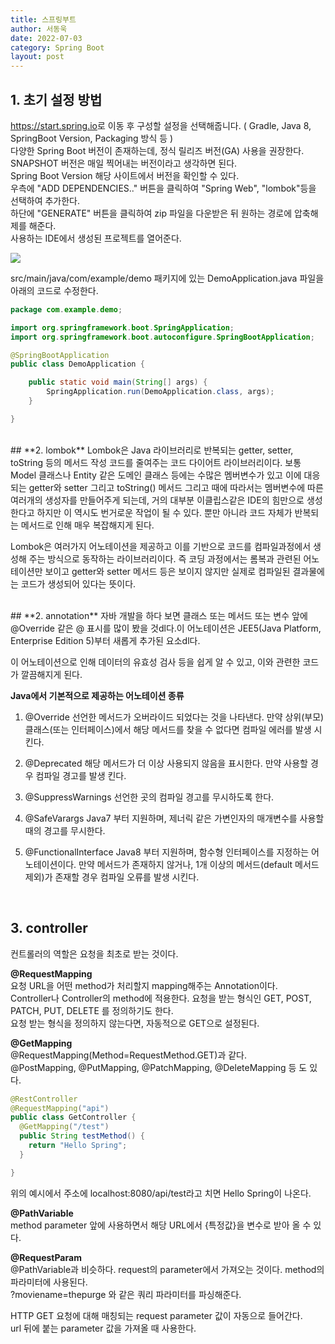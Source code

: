 ```yaml
---
title: 스프링부트
author: 서동욱
date: 2022-07-03
category: Spring Boot
layout: post
---
```


## **1. 초기 설정 방법**
<https://start.spring.io>로 이동 후 구성할 설정을 선택해줍니다. ( Gradle, Java 8, SpringBoot Version, Packaging 방식 등 )   
다양한 Spring Boot 버전이 존재하는데, 정식 릴리즈 버전(GA) 사용을 권장한다.
SNAPSHOT 버전은 매일 찍어내는 버전이라고 생각하면 된다.   
Spring Boot Version 해당 사이트에서 버전을 확인할 수 있다.   
우측에 "ADD DEPENDENCIES.." 버튼을 클릭하여 "Spring Web", "lombok"등을 선택하여 추가한다.   
하단에 "GENERATE" 버튼을 클릭하여 zip 파일을 다운받은 뒤 원하는 경로에 압축해제를 해준다.   
사용하는 IDE에서 생성된 프로젝트를 열어준다.

![](https://blog.kakaocdn.net/dn/cpnDPf/btrb8hLdnji/BEt0B9FlkEcKnKQptK5UU1/img.png)	

src/main/java/com/example/demo 패키지에 있는 DemoApplication.java 파일을 아래의 코드로 수정한다.
```java
package com.example.demo;

import org.springframework.boot.SpringApplication;
import org.springframework.boot.autoconfigure.SpringBootApplication;

@SpringBootApplication
public class DemoApplication {

	public static void main(String[] args) {
		SpringApplication.run(DemoApplication.class, args);
	}

}
```
<br>
## **2. lombok**
Lombok은 Java 라이브러리로 반복되는 getter, setter, toString 등의 메서드 작성 코드를 줄여주는 코드 다이어트 라이브러리이다. 보통 Model 클래스나 Entity 같은 도메인 클래스 등에는 수많은 멤버변수가 있고 이에 대응되는 getter와 setter 그리고 toString() 메서드 그리고 때에 따라서는 멤버변수에 따른 여러개의 생성자를 만들어주게 되는데, 거의 대부분 이클립스같은 IDE의 힘만으로 생성한다고 하지만 이 역시도 번거로운 작업이 될 수 있다. 뿐만 아니라 코드 자체가 반복되는 메서드로 인해 매우 복잡해지게 된다.

Lombok은 여러가지 어노테이션을 제공하고 이를 기반으로 코드를 컴파일과정에서 생성해 주는 방식으로 동작하는 라이브러리이다. 즉 코딩 과정에서는 롬복과 관련된 어노테이션만 보이고 getter와 setter 메서드 등은 보이지 않지만 실제로 컴파일된 결과물에는 코드가 생성되어 있다는 뜻이다.

<br>
## **2. annotation**
자바 개발을 하다 보면 클래스 또는 메서드 또는 변수 앞에 @Override 같은 @ 표시를 많이 봤을 것dl다.이 어노테이션은 JEE5(Java Platform, Enterprise Edition 5)부터 새롭게 추가된 요소dl다.

이 어노테이션으로 인해 데이터의 유효성 검사 등을 쉽게 알 수 있고, 이와 관련한 코드가 깔끔해지게 된다.

**Java에서 기본적으로 제공하는 어노테이션 종류**
1. @Override
선언한 메서드가 오버라이드 되었다는 것을 나타낸다.
만약 상위(부모) 클래스(또는 인터페이스)에서 해당 메서드를 찾을 수 없다면 컴파일 에러를 발생 시킨다.

2. @Deprecated
해당 메서드가 더 이상 사용되지 않음을 표시한다.
만약 사용할 경우 컴파일 경고를 발생 킨다.

3. @SuppressWarnings
선언한 곳의 컴파일 경고를 무시하도록 한다.

4. @SafeVarargs
Java7 부터 지원하며, 제너릭 같은 가변인자의 매개변수를 사용할 때의 경고를 무시한다.

5. @FunctionalInterface
Java8 부터 지원하며, 함수형 인터페이스를 지정하는 어노테이션이다.
만약 메서드가 존재하지 않거나, 1개 이상의 메서드(default 메서드 제외)가 존재할 경우 컴파일 오류를 발생 시킨다.

<br>

## **3. controller**
컨트롤러의 역할은 요청을 최초로 받는 것이다.

**@RequestMapping**   
요청 URL을 어떤 method가 처리할지 mapping해주는 Annotation이다.   
Controller나 Controller의 method에 적용한다.
요청을 받는 형식인 GET, POST, PATCH, PUT, DELETE 를 정의하기도 한다.   
요청 받는 형식을 정의하지 않는다면, 자동적으로 GET으로 설정된다.

**@GetMapping**   
@RequestMapping(Method=RequestMethod.GET)과 같다.      
@PostMapping, @PutMapping, @PatchMapping, @DeleteMapping 등 도 있다.
```java
@RestController
@RequestMapping("api")
public class GetController {
  @GetMapping("/test")
  public String testMethod() {
    return "Hello Spring";
  }

}
```
위의 예시에서 주소에 localhost:8080/api/test라고 치면 Hello Spring이 나온다.

**@PathVariable**   
method parameter 앞에 사용하면서 해당 URL에서 {특정값}을 변수로 받아 올 수 있다.

**@RequestParam**   
@PathVariable과 비슷하다.
request의 parameter에서 가져오는 것이다. method의 파라미터에 사용된다.   
?moviename=thepurge 와 같은 쿼리 파라미터를 파싱해준다.

HTTP GET 요청에 대해 매칭되는 request parameter 값이 자동으로 들어간다.   
url 뒤에 붙는 parameter 값을 가져올 때 사용한다.